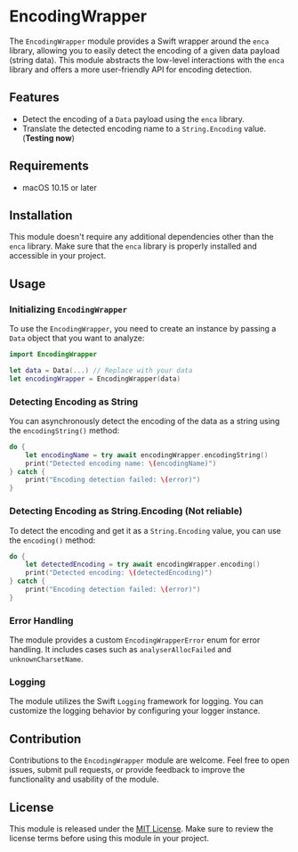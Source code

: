 # EncodingWrapper

The `EncodingWrapper` module provides a Swift wrapper around the `enca` library, allowing you to easily detect the encoding of a given data payload (string data). This module abstracts the low-level interactions with the `enca` library and offers a more user-friendly API for encoding detection.

## Features

- Detect the encoding of a `Data` payload using the `enca` library.
- Translate the detected encoding name to a `String.Encoding` value. (**Testing now**)

## Requirements

- macOS 10.15 or later

## Installation

This module doesn't require any additional dependencies other than the `enca` library. Make sure that the `enca` library is properly installed and accessible in your project.

## Usage

### Initializing `EncodingWrapper`

To use the `EncodingWrapper`, you need to create an instance by passing a `Data` object that you want to analyze:

```swift
import EncodingWrapper

let data = Data(...) // Replace with your data
let encodingWrapper = EncodingWrapper(data)
```

### Detecting Encoding as String

You can asynchronously detect the encoding of the data as a string using the `encodingString()` method:

```swift
do {
    let encodingName = try await encodingWrapper.encodingString()
    print("Detected encoding name: \(encodingName)")
} catch {
    print("Encoding detection failed: \(error)")
}
```

### Detecting Encoding as String.Encoding (Not reliable)

To detect the encoding and get it as a `String.Encoding` value, you can use the `encoding()` method:

```swift
do {
    let detectedEncoding = try await encodingWrapper.encoding()
    print("Detected encoding: \(detectedEncoding)")
} catch {
    print("Encoding detection failed: \(error)")
}
```

### Error Handling

The module provides a custom `EncodingWrapperError` enum for error handling. It includes cases such as `analyserAllocFailed` and `unknownCharsetName`.

### Logging

The module utilizes the Swift `Logging` framework for logging. You can customize the logging behavior by configuring your logger instance.

## Contribution

Contributions to the `EncodingWrapper` module are welcome. Feel free to open issues, submit pull requests, or provide feedback to improve the functionality and usability of the module.

## License

This module is released under the [MIT License](LICENSE). Make sure to review the license terms before using this module in your project.
